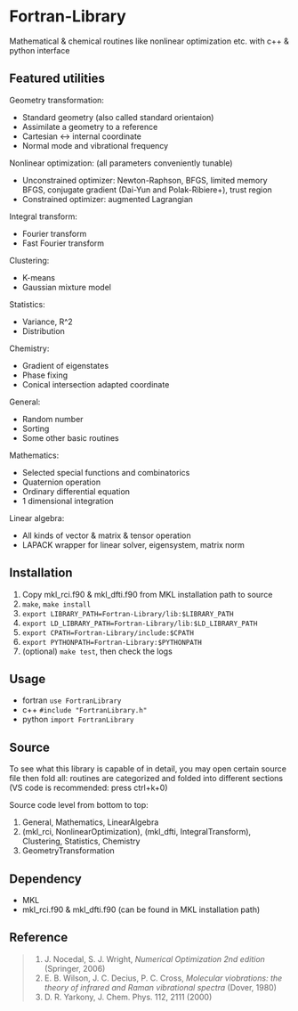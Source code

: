 # Fortran-Library
Mathematical & chemical routines like nonlinear optimization etc. with c++ & python interface

## Featured utilities
Geometry transformation:
* Standard geometry (also called standard orientaion)
* Assimilate a geometry to a reference
* Cartesian <-> internal coordinate
* Normal mode and vibrational frequency

Nonlinear optimization: (all parameters conveniently tunable)
* Unconstrained optimizer:
Newton-Raphson, BFGS, limited memory BFGS, conjugate gradient (Dai-Yun and Polak-Ribiere+), trust region
* Constrained optimizer: augmented Lagrangian

Integral transform:
* Fourier transform
* Fast Fourier transform

Clustering:
* K-means
* Gaussian mixture model

Statistics:
* Variance, R^2
* Distribution

Chemistry:
* Gradient of eigenstates
* Phase fixing
* Conical intersection adapted coordinate

General:
* Random number
* Sorting
* Some other basic routines

Mathematics:
* Selected special functions and combinatorics
* Quaternion operation
* Ordinary differential equation
* 1 dimensional integration

Linear algebra:
* All kinds of vector & matrix & tensor operation
* LAPACK wrapper for linear solver, eigensystem, matrix norm

## Installation
1. Copy mkl_rci.f90 & mkl_dfti.f90 from MKL installation path to source
2. `make`, `make install`
3. `export LIBRARY_PATH=Fortran-Library/lib:$LIBRARY_PATH`
4. `export LD_LIBRARY_PATH=Fortran-Library/lib:$LD_LIBRARY_PATH`
5. `export CPATH=Fortran-Library/include:$CPATH`
6. `export PYTHONPATH=Fortran-Library:$PYTHONPATH`
7. (optional) `make test`, then check the logs

## Usage
* fortran `use FortranLibrary`
* c++ `#include "FortranLibrary.h"`
* python `import FortranLibrary`

## Source
To see what this library is capable of in detail, you may open certain source file then fold all: routines are categorized and folded into different sections (VS code is recommended: press ctrl+k+0)

Source code level from bottom to top:
1. General, Mathematics, LinearAlgebra
2. (mkl_rci, NonlinearOptimization), (mkl_dfti, IntegralTransform), Clustering, Statistics, Chemistry
3. GeometryTransformation

## Dependency
* MKL
* mkl_rci.f90 & mkl_dfti.f90 (can be found in MKL installation path)

## Reference
> 1. J. Nocedal, S. J. Wright, *Numerical Optimization 2nd edition* (Springer, 2006)
> 2. E. B. Wilson, J. C. Decius, P. C. Cross, *Molecular viobrations: the theory of infrared and Raman vibrational spectra* (Dover, 1980)
> 3. D. R. Yarkony, J. Chem. Phys. 112, 2111 (2000)